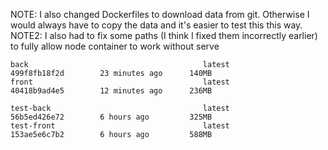 NOTE: I also changed Dockerfiles to download data from git. Otherwise I would always have to copy the data and it's easier to test this this way. 
NOTE2: I also had to fix some paths (I think I fixed them incorrectly earlier) to fully allow node container to work without serve
```
back                                       latest              499f8fb18f2d        23 minutes ago      140MB
front                                      latest              40418b9ad4e5        12 minutes ago      236MB

test-back                                  latest              56b5ed426e72        6 hours ago         325MB
test-front                                 latest              153ae5e6c7b2        6 hours ago         588MB
```
